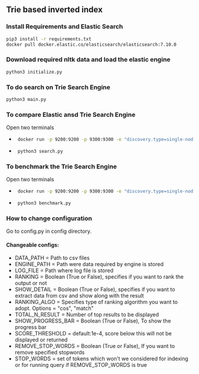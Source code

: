 ## Trie based inverted index


### Install Requirements and Elastic Search

```bash
pip3 install -r requirements.txt
docker pull docker.elastic.co/elasticsearch/elasticsearch:7.10.0
```


### Download required nltk data and load the elastic engine

```bash
python3 initialize.py
```

### To do search on Trie Search Engine

```bash
python3 main.py
```

### To compare Elastic ansd Trie Search Engine

Open two terminals
 - ```bash
    docker run -p 9200:9200 -p 9300:9300 -e "discovery.type=single-node" docker.elastic.co/elasticsearch/elasticsearch:7.10.0
    ```
 - ```bash
    python3 search.py
    ```

### To benchmark the Trie Search Engine

Open two terminals
 - ```bash
    docker run -p 9200:9200 -p 9300:9300 -e "discovery.type=single-node" docker.elastic.co/elasticsearch/elasticsearch:7.10.0
    ```
 - ```bash
    python3 benchmark.py
    ```


### How to change configuration

Go to config.py in config directory.

#### Changeable configs:
 - DATA_PATH = Path to csv files
 - ENGINE_PATH = Path were data required by engine is stored
 - LOG_FILE = Path where log file is stored
 - RANKING = Boolean (True or False), specifies if you want to rank the output or not
 - SHOW_DETAIL = Boolean (True or False), specifies if you want to extract data from csv and show along with the result
 - RANKING_ALGO = Specifies type of ranking algorithm you want to adopt. Options = "cos", "match"
 - TOTAL_N_RESULT = Number of top results to be displayed
 - SHOW_PROGRESS_BAR = Boolean (True or False), To show the progress bar
 - SCORE_THRESHOLD = default:1e-4, score below this will not be displayed or returned
 - REMOVE_STOP_WORDS = Boolean (True or False), If you want to remove specified stopwords
 - STOP_WORDS = set of tokens which won't we considered for indexing or for running query if REMOVE_STOP_WORDS is true

